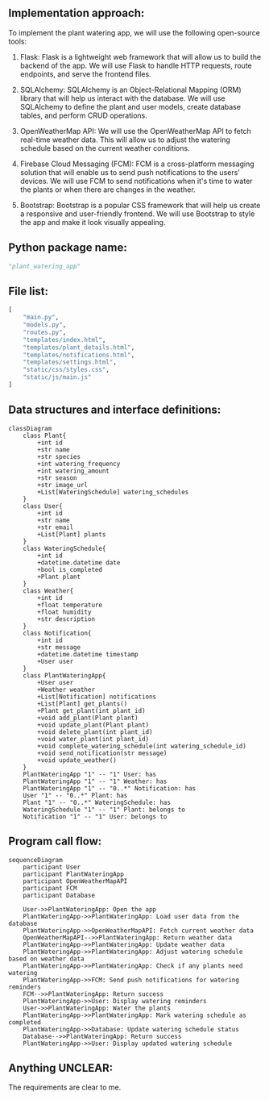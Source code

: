 ## Implementation approach:

To implement the plant watering app, we will use the following open-source tools:

1. Flask: Flask is a lightweight web framework that will allow us to build the backend of the app. We will use Flask to handle HTTP requests, route endpoints, and serve the frontend files.

2. SQLAlchemy: SQLAlchemy is an Object-Relational Mapping (ORM) library that will help us interact with the database. We will use SQLAlchemy to define the plant and user models, create database tables, and perform CRUD operations.

3. OpenWeatherMap API: We will use the OpenWeatherMap API to fetch real-time weather data. This will allow us to adjust the watering schedule based on the current weather conditions.

4. Firebase Cloud Messaging (FCM): FCM is a cross-platform messaging solution that will enable us to send push notifications to the users' devices. We will use FCM to send notifications when it's time to water the plants or when there are changes in the weather.

5. Bootstrap: Bootstrap is a popular CSS framework that will help us create a responsive and user-friendly frontend. We will use Bootstrap to style the app and make it look visually appealing.

## Python package name:
```python
"plant_watering_app"
```

## File list:
```python
[
    "main.py",
    "models.py",
    "routes.py",
    "templates/index.html",
    "templates/plant_details.html",
    "templates/notifications.html",
    "templates/settings.html",
    "static/css/styles.css",
    "static/js/main.js"
]
```

## Data structures and interface definitions:
```mermaid
classDiagram
    class Plant{
        +int id
        +str name
        +str species
        +int watering_frequency
        +int watering_amount
        +str season
        +str image_url
        +List[WateringSchedule] watering_schedules
    }
    class User{
        +int id
        +str name
        +str email
        +List[Plant] plants
    }
    class WateringSchedule{
        +int id
        +datetime.datetime date
        +bool is_completed
        +Plant plant
    }
    class Weather{
        +int id
        +float temperature
        +float humidity
        +str description
    }
    class Notification{
        +int id
        +str message
        +datetime.datetime timestamp
        +User user
    }
    class PlantWateringApp{
        +User user
        +Weather weather
        +List[Notification] notifications
        +List[Plant] get_plants()
        +Plant get_plant(int plant_id)
        +void add_plant(Plant plant)
        +void update_plant(Plant plant)
        +void delete_plant(int plant_id)
        +void water_plant(int plant_id)
        +void complete_watering_schedule(int watering_schedule_id)
        +void send_notification(str message)
        +void update_weather()
    }
    PlantWateringApp "1" -- "1" User: has
    PlantWateringApp "1" -- "1" Weather: has
    PlantWateringApp "1" -- "0..*" Notification: has
    User "1" -- "0..*" Plant: has
    Plant "1" -- "0..*" WateringSchedule: has
    WateringSchedule "1" -- "1" Plant: belongs to
    Notification "1" -- "1" User: belongs to
```

## Program call flow:
```mermaid
sequenceDiagram
    participant User
    participant PlantWateringApp
    participant OpenWeatherMapAPI
    participant FCM
    participant Database
    
    User->>PlantWateringApp: Open the app
    PlantWateringApp->>PlantWateringApp: Load user data from the database
    PlantWateringApp->>OpenWeatherMapAPI: Fetch current weather data
    OpenWeatherMapAPI-->>PlantWateringApp: Return weather data
    PlantWateringApp->>PlantWateringApp: Update weather data
    PlantWateringApp->>PlantWateringApp: Adjust watering schedule based on weather data
    PlantWateringApp->>PlantWateringApp: Check if any plants need watering
    PlantWateringApp->>FCM: Send push notifications for watering reminders
    FCM-->>PlantWateringApp: Return success
    PlantWateringApp->>User: Display watering reminders
    User->>PlantWateringApp: Water the plants
    PlantWateringApp->>PlantWateringApp: Mark watering schedule as completed
    PlantWateringApp->>Database: Update watering schedule status
    Database-->>PlantWateringApp: Return success
    PlantWateringApp->>User: Display updated watering schedule
```

## Anything UNCLEAR:
The requirements are clear to me.